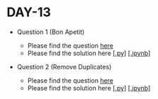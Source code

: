 # DAY-13

* Question 1 (Bon Apetit)
    * Please find the question [here](./Question-1/question.pdf)
    * Please find the solution here [[.py]](./Question-1/solution.py) [[.ipynb]](./Day-13/Question-1/solution.ipynb)

* Question 2 (Remove Duplicates)
    * Please find the question [here](https://leetcode.com/problems/remove-duplicates-from-sorted-array/)
    * Please find the solution here [[.py]](./Question-2/solution.py) [[.ipynb]](./Day-13/Question-2/solution.ipynb)